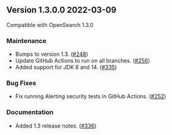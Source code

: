 ## Version 1.3.0.0 2022-03-09

Compatible with OpenSearch 1.3.0

### Maintenance
* Bumps to version 1.3. ([#248](https://github.com/opensearch-project/alerting/pull/248))
* Update GitHub Actions to run on all branches. ([#256](https://github.com/opensearch-project/alerting/pull/256))
* Added support for JDK 8 and 14. ([#335](https://github.com/opensearch-project/alerting/pull/335))

### Bug Fixes
* Fix running Alerting security tests in GitHub Actions. ([#252](https://github.com/opensearch-project/alerting/pull/252))

### Documentation
* Added 1.3 release notes. ([#336](https://github.com/opensearch-project/alerting/pull/336))